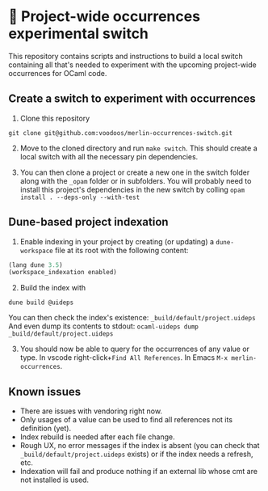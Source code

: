 # 🚧 Project-wide occurrences experimental switch
This repository contains scripts and instructions to build a local switch
containing all that's needed to experiment with the upcoming project-wide
occurrences for OCaml code.

## Create a switch to experiment with occurrences

1. Clone this repository
```shell
git clone git@github.com:voodoos/merlin-occurrences-switch.git
```

2. Move to the cloned directory and run `make switch`. This should create a
   local switch with all the necessary pin dependencies.

3. You can then clone a project or create a new one in the switch folder along
   with the `_opam` folder or in subfolders. You will probably need to install
   this project's dependencies in the new switch by colling `opam install .
   --deps-only --with-test`

## Dune-based project indexation

1. Enable indexing in your project by creating (or updating) a `dune-workspace`
   file at its root with the following content:
```lisp
(lang dune 3.5)
(workspace_indexation enabled)
```

2. Build the index with
```shell
dune build @uideps
```
You can then check the index's existence: `_build/default/project.uideps` And
even dump its contents to stdout: `ocaml-uideps dump
_build/default/project.uideps`

3. You should now be able to query for the occurrences of any value or type. In
vscode right-click+`Find All References`. In Emacs `M-x merlin-occurrences`.

## Known issues
- There are issues with vendoring right now.
- Only usages of a value can be used to find all references not its definition
  (yet).
- Index rebuild is needed after each file change.
- Rough UX, no error messages if the index is absent (you can check that
  `_build/default/project.uideps` exists) or if the index needs a refresh, etc.
- Indexation will fail and produce nothing if an external lib whose cmt are not
  installed is used.
